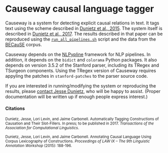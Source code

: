 # Causeway causal language tagger

Causeway is a system for detecting explicit causal relations in text. It tags text using the scheme described in [Dunietz et al., 2015](http://www.cs.cmu.edu/~jdunietz/publications/causal-language-annotation.pdf). The system itself is described in [Dunietz et al., 2017](http://www.cs.cmu.edu/~jdunietz/publications/causeway-system.pdf). The results described in that paper can be reproduced using the [`run_all_pipelines.sh`](https://github.com/duncanka/causeway/blob/master/Causeway/scripts/run_all_pipelines.sh) script and the data from the [BECauSE](https://github.com/duncanka/BECauSE) corpus.

Causeway depends on the [NLPypline](https://github.com/duncanka/NLPypline) framework for NLP pipelines. In addition, it depends on the `bidict` and `colorama` Python packages. It also depends on version 3.5.2 of the Stanford parser, including its TRegex and TSurgeon components. Using the TRegex version of Causeway requires appyling the patches in `stanford-patches` to the parser source code.

If you are interested in running/modifying the system or reproducing the results, please [contact Jesse Dunietz](mailto:jdunietz@cs.cmu.edu), who will be happy to assist. (Proper documentation will be written up if enough people express interest.)


#### Citations

<sub>Dunietz, Jesse, Lori Levin, and Jaime Carbonell. Automatically Tagging Constructions of Causation and Their Slot-Fillers. In press; to be published in 2017. *Transactions of the Association for Computational Linguistics*.</sub>

<sub>Dunietz, Jesse, Lori Levin, and Jaime Carbonell. Annotating Causal Language Using Corpus Lexicography of Constructions. *Proceedings of LAW IX – The 9th Linguistic Annotation Workshop* (2015): 188-196.</sub>

